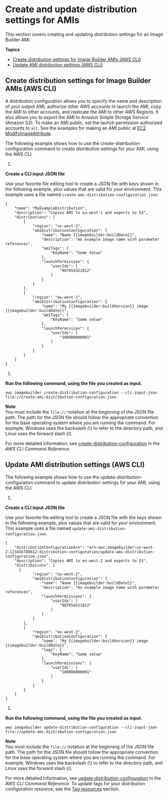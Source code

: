# Create and update distribution settings for AMIs<a name="crud-ami-distribution-settings"></a>

This section covers creating and updating distribution settings for an Image Builder AMI\.

**Topics**
+ [Create distribution settings for Image Builder AMIs \(AWS CLI\)](#cli-create-ami-distribution-configuration)
+ [Update AMI distribution settings \(AWS CLI\)](#cli-update-ami-distribution-configuration)

## Create distribution settings for Image Builder AMIs \(AWS CLI\)<a name="cli-create-ami-distribution-configuration"></a>

A distribution configuration allows you to specify the name and description of your output AMI, authorize other AWS accounts to launch the AMI, copy the AMI to other accounts, and replicate the AMI to other AWS Regions\. It also allows you to export the AMI to Amazon Simple Storage Service \(Amazon S3\)\. To make an AMI public, set the launch permission authorized accounts to `all`\. See the examples for making an AMI public at [EC2 ModifyImageAttribute](https://docs.aws.amazon.com/AWSEC2/latest/APIReference/API_ModifyImageAttribute.html)\. 

The following example shows how to use the create\-distribution\-configuration command to create distribution settings for your AMI, using the AWS CLI\.

1. 

**Create a CLI input JSON file**

   Use your favorite file editing tool to create a JSON file with keys shown in the following example, plus values that are valid for your environment\. This example uses a file named `create-ami-distribution-configuration.json`:

   ```
   {
       "name": "MyExampleDistribution",
       "description": "Copies AMI to eu-west-1 and exports to S3",
       "distributions": [
           {
               "region": "us-west-2",
               "amiDistributionConfiguration": {
                   "name": "Name {{imagebuilder:buildDate}}",
                   "description": "An example image name with parameter references",
                   "amiTags": {
                       "KeyName": "Some Value"
                   },
                   "launchPermission": {
                       "userIds": [
                           "987654321012"
                       ]
                   }
               }
           },
           {
               "region": "eu-west-1",
               "amiDistributionConfiguration": {
                   "name": "My {{imagebuilder:buildVersion}} image {{imagebuilder:buildDate}}",
                   "amiTags": {
                       "KeyName": "Some value"
                   },
                   "launchPermission": {
                       "userIds": [
                           "100000000001"
                       ]
                   }
               }
           }
       ]
   }
   ```

1. 

**Run the following command, using the file you created as input\.**

   ```
   aws imagebuilder create-distribution-configuration --cli-input-json file://create-ami-distribution-configuration.json
   ```
**Note**  
You must include the `file://` notation at the beginning of the JSON file path\.
The path for the JSON file should follow the appropriate convention for the base operating system where you are running the command\. For example, Windows uses the backslash \(\\\) to refer to the directory path, and Linux uses the forward slash \(/\)\.

   For more detailed information, see [create\-distribution\-configuration](https://docs.aws.amazon.com/cli/latest/reference/imagebuilder/create-distribution-configuration.html) in the *AWS CLI Command Reference*\.

## Update AMI distribution settings \(AWS CLI\)<a name="cli-update-ami-distribution-configuration"></a>

The following example shows how to use the update\-distribution\-configuration command to update distribution settings for your AMI, using the AWS CLI\.

1. 

**Create a CLI input JSON file**

   Use your favorite file editing tool to create a JSON file with the keys shown in the following example, plus values that are valid for your environment\. This example uses a file named `update-ami-distribution-configuration.json`\.

   ```
   {
       "distributionConfigurationArn": "arn:aws:imagebuilder:us-west-2:123456789012:distribution-configuration/update-ami-distribution-configuration.json",
       "description": "Copies AMI to eu-west-2 and exports to S3",
       "distributions": [
         {
               "region": "us-west-2",
               "amiDistributionConfiguration": {
                   "name": "Name {{imagebuilder:buildDate}}",
                   "description": "An example image name with parameter references",
                   "launchPermissions": {
                       "userIds": [
                           "987654321012"
                       ]
                   }
               }
           },
           {
               "region": "eu-west-2",
               "amiDistributionConfiguration": {
                   "name": "My {{imagebuilder:buildVersion}} image {{imagebuilder:buildDate}}",
                   "tags": {
                       "KeyName": "Some value"
                   },
                   "launchPermissions": {
                       "userIds": [
                           "100000000001"
                       ]
                   }
               }
           }
       ]
   }
   ```

1. 

**Run the following command, using the file you created as input\.**

   ```
   aws imagebuilder update-distribution-configuration --cli-input-json file://update-ami-distribution-configuration.json
   ```
**Note**  
You must include the `file://` notation at the beginning of the JSON file path\.
The path for the JSON file should follow the appropriate convention for the base operating system where you are running the command\. For example, Windows uses the backslash \(\\\) to refer to the directory path, and Linux uses the forward slash \(/\)\.

   For more detailed information, see [update\-distribution\-configuration](https://docs.aws.amazon.com/cli/latest/reference/imagebuilder/update-distribution-configuration.html) in the *AWS CLI Command Reference*\. To update tags for your distribution configuration resource, see the [Tag resources](tag-resources.md) section\.